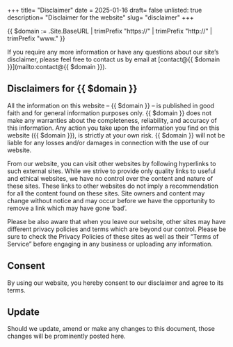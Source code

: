 +++
title= "Disclaimer"
date = 2025-01-16
draft= false
unlisted: true
description= "Disclaimer for the website"
slug= "disclaimer"
+++




{{ $domain := .Site.BaseURL | trimPrefix "https://" | trimPrefix "http://" | trimPrefix "www." }}

If you require any more information or have any questions about our site’s disclaimer, please feel free to contact us by email at [contact@{{ $domain }}](mailto:contact@{{ $domain }}).

## Disclaimers for {{ $domain }}
All the information on this website – {{ $domain }} – is published in good faith and for general information purposes only. {{ $domain }} does not make any warranties about the completeness, reliability, and accuracy of this information. Any action you take upon the information you find on this website ({{ $domain }}), is strictly at your own risk. {{ $domain }} will not be liable for any losses and/or damages in connection with the use of our website.

From our website, you can visit other websites by following hyperlinks to such external sites. While we strive to provide only quality links to useful and ethical websites, we have no control over the content and nature of these sites. These links to other websites do not imply a recommendation for all the content found on these sites. Site owners and content may change without notice and may occur before we have the opportunity to remove a link which may have gone ‘bad’.

Please be also aware that when you leave our website, other sites may have different privacy policies and terms which are beyond our control. Please be sure to check the Privacy Policies of these sites as well as their “Terms of Service” before engaging in any business or uploading any information.

## Consent
By using our website, you hereby consent to our disclaimer and agree to its terms.

## Update
Should we update, amend or make any changes to this document, those changes will be prominently posted here.


